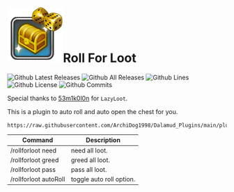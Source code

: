 # ![](icon.png)Roll For Loot

![Github Latest Releases](https://img.shields.io/github/downloads/ArchiDog1998/RollForLoot/latest/total.svg?style=for-the-badge)
![Github All Releases](https://img.shields.io/github/downloads/ArchiDog1998/RollForLoot/total.svg?style=for-the-badge)
![Github Lines](https://img.shields.io/tokei/lines/github/ArchiDog1998/RollForLoot?style=for-the-badge)
![Github License](https://img.shields.io/github/license/ArchiDog1998/RollForLoot.svg?label=License&style=for-the-badge)
![Github Commits](https://img.shields.io/github/commits-since/ArchiDog1998/RollForLoot/latest/main?style=for-the-badge)

Special thanks to [53m1k0l0n](https://github.com/53m1k0l0n) for `LazyLoot`.

This is a plugin to auto roll and auto open the chest for you.

```
https://raw.githubusercontent.com/ArchiDog1998/Dalamud_Plugins/main/pluginmaster.json
```

| Command               | Description              |
| --------------------- | ------------------------ |
| /rollforloot need     | need all loot.           |
| /rollforloot greed    | greed all loot.          |
| /rollforloot pass     | pass all loot.           |
| /rollforloot autoRoll | toggle auto roll option. |

